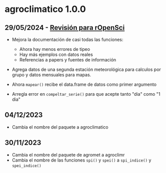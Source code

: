 # agroclimatico 1.0.0 

## 29/05/2024 - [Revisión para rOpenSci](https://github.com/ropensci/software-review/issues/599)

* Mejora la documentación de casi todas las funciones:
  * Ahora hay menos errores de tipeo
  * Hay más ejemplos con datos reales
  * Referencias a papers y fuentes de información

* Agrega datos de una segunda estación meteorológica  para calculos por grupo y
datos mensuales para mapas.

* Ahora `mapear()` recibe el data.frame de datos como primer argumento

* Arregla error en `compeltar_serie()` para que acepte tanto "dia" como "1 dia"

## 04/12/2023

* Cambia el nombre del paquete a agroclimatico

## 30/11/2023

* Cambia el nombre del paquete de agromet a agroclimr
* Cambia el nombre de las funciones `spi()` y `spei()` a `spi_indice()` y `spei_indice()`

